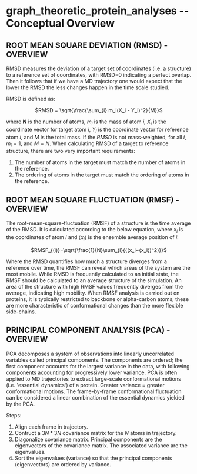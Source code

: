 # graph_theoretic_protein_analyses -- Conceptual Overview

## ROOT MEAN SQUARE DEVIATION (RMSD) - OVERVIEW

RMSD measures the deviation of a target set of coordinates (i.e. a structure) to a reference set of coordinates, with RMSD=0 indicating a perfect overlap. Then it follows that if we have a MD trajectory one would expect that the lower the RMSD the less changes happen in the time scale studied. 

RMSD is defined as:

<p align="center">
$RMSD = \sqrt{\frac{\sum_{i} m_i(X_i - Y_i)^2}{M}}$
</p>

where **N** is the number of atoms,  $m_{i}$ is the mass of atom $i$, $X_i$ is the coordinate vector for target atom $i$, $Y_i$ is the coordinate vector for reference atom $i$, and $M$ is the total mass. If the $RMSD$ is not mass-weighted, for all $i$, $m_i = 1$, and $M = N$.
When calculating RMSD of a target to reference structure, there are two very important requirements:
1. The number of atoms in the target must match the number of atoms in the reference.
2. The ordering of atoms in the target must match the ordering of atoms in the reference.

## ROOT MEAN SQUARE FLUCTUATION (RMSF) - OVERVIEW

The root-mean-square-fluctuation (RMSF) of a structure is the time average of the RMSD. It is calculated according to the below equation, where $x_i$ is the coordinates of atom $i$ and $⟨x_i⟩$ is the ensemble average position of $i$:

<p align="center">
$RMSF_{(i)}=\sqrt{\frac{1}{N}\sum_{i}{⟨(x_i−⟨x_i⟩)^2⟩}}$
</p>

Where the RMSD quantifies how much a structure diverges from a reference over time, the RMSF can reveal which areas of the system are the most mobile. While RMSD is frequently calculated to an initial state, the RMSF should be calculated to an average structure of the simulation. An area of the structure with high RMSF values frequently diverges from the average, indicating high mobility. When RMSF analysis is carried out on proteins, it is typically restricted to backbone or alpha-carbon atoms; these are more characteristic of conformational changes than the more flexible side-chains.

## PRINCIPAL COMPONENT ANALYSIS (PCA) - OVERVIEW

PCA decomposes a system of observations into linearly uncorrelated variables called principal components. The components are ordered; the first component accounts for the largest variance in the data, with following components accounting for progressively lower variance. PCA is often applied to MD trajectories to extract large-scale conformational motions (i.e. 'essential dynamics') of a protein. Greater variance = greater conformational motions. The frame-by-frame conformational fluctuation can be considered a linear combination of the essential dynamics yielded by the PCA.

Steps:
 1. Align each frame in trajectory.
 2. Contruct a $3N * 3N$ covariance matrix for the *N* atoms in trajectory.     
 3. Diagonalize covariance matrix. Principal components are the eigenvectors 
    of the covariance matrix. The associated variance are the eigenvalues.
 4. Sort the eigenvalues (variance) so that the principal components 
    (eigenvectors) are ordered by variance. 
